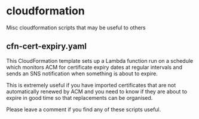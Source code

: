 # cloudformation
Misc cloudformation scripts that may be useful to others

## cfn-cert-expiry.yaml

This CloudFormation template sets up a Lambda function run on a schedule which monitors ACM for certificate expiry dates at regular intervals and sends an SNS notification when something is about to expire.

This is extremely useful if you have imported certificates that are not automatically renewed by ACM and you need to know if they are about to expire in good time so that replacements can be organised.

Please leave a comment if you find any of these scripts useful.
